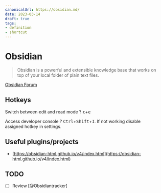 ```yaml
---
canonicalUrl: https://obsidian.md/
date: 2023-03-14
draft: true
tags:
- definition
- shortcut
---
```


# Obsidian

> Obsidian is a powerful and extensible knowledge base that works on top of your
> local folder of plain text files.

[Obsidian Forum](https://forum.obsidian.md/)

## Hotkeys

Switch between edit and read mode
?
<kbd>c</kbd>+<kbd>e</kbd>
<!--SR:!2023-06-25,43,270-->

Access developer console
?
<kbd>Ctrl</kbd>+<kbd>Shift</kbd>+<kbd>I</kbd>. If not working disable assigned
hotkey in settings.

## Useful plugins/projects


- [https://obsidian-html.github.io/v4/index.html](https://obsidian-html.github.io/v4/index.html)

## TODO


- [ ] Review [@Obsidiantracker]